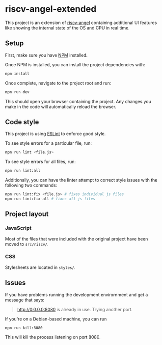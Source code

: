 # riscv-angel-extended

This project is an extension of [riscv-angel](https://github.com/riscv/riscv-angel) containing additional UI features like showing the internal state of the OS and CPU in real time.

## Setup

First, make sure you have [NPM](https://www.npmjs.com/get-npm) installed.

Once NPM is installed, you can install the project dependencies with:

```bash
npm install
```

Once complete, navigate to the project root and run:

```bash
npm run dev
```

This should open your browser containing the project. Any changes you make in the code will automatically reload the browser.

## Code style

This project is using [ESLint](https://eslint.org/) to enforce good style.

To see style errors for a particular file, run:

```bash
npm run lint <file.js>
```

To see style errors for all files, run:

```bash
npm run lint:all
```

Additionally, you can have the linter attempt to correct style issues with the following two commands:

```bash
npm run lint:fix <file.js> # fixes individual js files
npm run lint:fix-all # fixes all js files
```

## Project layout

### JavaScript

Most of the files that were included with the original project have been moved to `src/riscv/`.

### CSS

Stylesheets are located in `styles/`.

## Issues

If you have problems running the development envirornment and get a message that says:

> http://0.0.0.0:8080 is already in use. Trying another port.

If you're on a Debian-based machine, you can run

```bash
npm run kill:8080
```

This will kill the process listening on port 8080.
